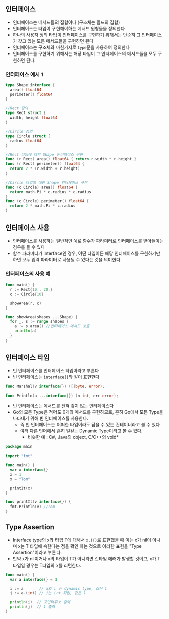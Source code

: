 ## 인터페이스

- 인터페이스는 메서드들의 집합이다 (구조체는 필드의 집합)
- 인터페이스는 타입이 구현해야하는 메서드 원형들을 정의한다
- 하나의 사용자 정의 타입이 인터페이스를 구현하기 위해서는 단순히 그 인터페이스가 갖고 있는 모든 메서드들을 구현하면 된다
- 인터페이스는 구조체와 마찬가지로 `type`문을 사용하여 정의한다
- 인터페이스를 구현하기 위해서는 해당 타입이 그 인터페이스의 메서드들을 모두 구현하면 된다.



### 인터페이스 예시 1

```go
type Shape interface {
  area() float64
  perimeter() float64
}
```

```go
//Rect 정의
type Rect struct {
  width, height float64
}

//Circle 정의
type Circle struct {
  radius float64
}

//Rect 타입에 대한 Shape 인터페이스 구현 
func (r Rect) area() float64 { return r.width * r.height }
func (r Rect) perimeter() float64 {
  return 2 * (r.width + r.height)
}

//Circle 타입에 대한 Shape 인터페이스 구현 
func (c Circle) area() float64 { 
  return math.Pi * c.radius * c.radius
}
func (c Circle) perimeter() float64 { 
  return 2 * math.Pi * c.radius
}
```



## 인터페이스 사용

- 인터페이스를 사용하는 일반적인 예로 함수가 파라미터로 인터페이스를 받아들이는 경우를 들 수 있다
- 함수 파라미터가 interface인 경우, 어떤 타입이든 해당 인터페이스를 구현하기만 하면 모두 입력 파라미터로 사용될 수 있다는 것을 의미한다

### 인터페이스의 사용 예

```go
func main() {
  r := Rect{10., 20.}
  c := Circle{10}

  showArea(r, c)
}

func showArea(shapes ...Shape) {
  for _, s := range shapes {
    a := s.area() //인터페이스 메서드 호출
    println(a)
  }
}
```



## 인터페이스 타입

- 빈 인터페이스를 인터페이스 타입아라고 부른다
- 빈 인터페이스는 `interface{}`와 같이 표현한다

 ```go
func Marshal(v interface{}) ([]byte, error);
 
func Println(a ...interface{}) (n int, err error);
 ```

- 빈 인터페이스는 메서드를 전혀 갖지 않는 인터페이스다
- Go의 모든 Type은 적어도 0개의 메서드를 구현하므로, 흔히 Go에서 모든 Type을 나타내기 위해 빈 인터페이스를 사용한다.
  - 즉 빈 인터페이스는 어떠한 타입이라도 담을 수 있는 컨테이너라고 볼 수 있다
  - 여러 다른 언어에서 흔히 일컫는 Dynamic Type이라고 볼 수 있다.
    - 비슷한 예 : C#, Java의 object, C/C++의 void* 

```go
package main

import "fmt"

func main() {
  var x interface{}
  x = 1 
  x = "Tom"

  printIt(x)
}

func printIt(v interface{}) {
  fmt.Println(v) //Tom
}
```



## Type Assertion

- Interface type의 x와 타입 T에 대해서 `x.(T)`로 표현했을 때 이는 x가 nil이 아니며 x는 T 타입에 속한다는 점을 확인 하는 것으로 이러한 표현을 "Type Assertion"이라고 부른다.
- 만약 x가 nil이거나 x의 타입이 T가 아니라면 런타임 에러가 발생할 것이고, x가 T 타입일 경우는 T타입의 x를 리턴한다.

```go
func main() {
  var a interface{} = 1

  i := a       // a와 i 는 dynamic type, 값은 1
  j := a.(int) // j는 int 타입, 값은 1

  println(i)  // 포인터주소 출력
  println(j)  // 1 출력
}
```



